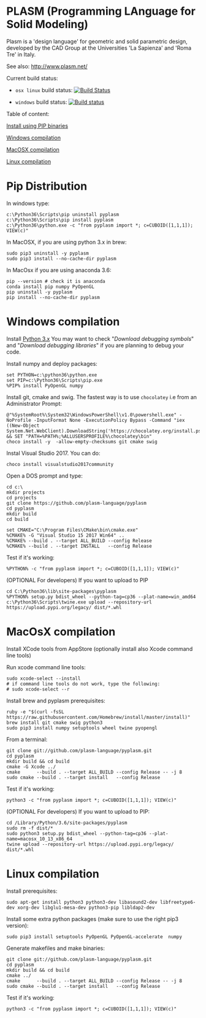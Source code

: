 PLASM (Programming LAnguage for Solid Modeling)
===============================================

Plasm is a 'design language' for geometric and solid parametric design, 
developed by the CAD Group at the Universities 'La Sapienza' and 'Roma Tre' in Italy.

See also: http://www.plasm.net/

Current build status:

* `osx linux` build status: [![Build Status](https://travis-ci.org/plasm-language/pyplasm.svg?branch=master)](https://travis-ci.org/plasm-language/pyplasm)

* `windows` build status:   [![Build status](https://ci.appveyor.com/api/projects/status/x0k7gxjra4at835g?svg=true)](https://ci.appveyor.com/project/scrgiorgio/pyplasm)


Table of content:

[Install using PIP binaries](#pip-distribution)

[Windows compilation](#windows-compilation)

[MacOSX compilation](#macosx-compilation)

[Linux compilation](#linux-compilation)


# Pip Distribution


In windows type:

```
c:\Python36\Scripts\pip uninstall pyplasm
c:\Python36\Scripts\pip install pyplasm
c:\Python36\python.exe -c "from pyplasm import *; c=CUBOID([1,1,1]); VIEW(c)"
```

In MacOSX, if you are using python 3.x in brew:

```
sudo pip3 uninstall -y pyplasm
sudo pip3 install --no-cache-dir pyplasm
```

In MacOsx if you are using anaconda 3.6:

```
pip --version # check it is anaconda
conda install pip numpy PyOpenGL
pip uninstall -y pyplasm
pip install --no-cache-dir pyplasm

```


# Windows compilation 

Install [Python 3.x](https://www.python.org/ftp/python/3.6.3/python-3.6.3-amd64.exe) 
You may want to check "*Download debugging symbols*" and "*Download debugging libraries*" if you are planning to debug your code. 

Install numpy and deploy packages:

```
set PYTHON=c:\python36\python.exe
set PIP=c:\Python36\Scripts\pip.exe
%PIP% install PyOpenGL numpy
```

Install git, cmake and swig. The fastest way is to use `chocolatey` i.e from an Administrator Prompt:

```
@"%SystemRoot%\System32\WindowsPowerShell\v1.0\powershell.exe" -NoProfile -InputFormat None -ExecutionPolicy Bypass -Command "iex ((New-Object System.Net.WebClient).DownloadString('https://chocolatey.org/install.ps1'))" && SET "PATH=%PATH%;%ALLUSERSPROFILE%\chocolatey\bin"
choco install -y  -allow-empty-checksums git cmake swig
```

Instal Visual Studio 2017. You can do:

```
choco install visualstudio2017community
```

Open a DOS prompt and type:

```
cd c:\
mkdir projects
cd projects
git clone https://github.com/plasm-language/pyplasm
cd pyplasm
mkdir build
cd build

set CMAKE="C:\Program Files\CMake\bin\cmake.exe"
%CMAKE% -G "Visual Studio 15 2017 Win64" ..
%CMAKE% --build . --target ALL_BUILD --config Release
%CMAKE% --build . --target INSTALL   --config Release
```

Test if it's working:

```
%PYTHON% -c "from pyplasm import *; c=CUBOID([1,1,1]); VIEW(c)"
```

(OPTIONAL For developers) If you want to upload to PIP
```
cd C:\Python36\lib\site-packages\pyplasm
%PYTHON% setup.py bdist_wheel --python-tag=cp36 --plat-name=win_amd64 
c:\Python36\Scripts\twine.exe upload --repository-url https://upload.pypi.org/legacy/ dist/*.whl
```

# MacOsX compilation 

Install XCode tools from AppStore (optionally install also Xcode command line tools)

Run xcode command line tools:
```
sudo xcode-select --install
# if command line tools do not work, type the following:
# sudo xcode-select --r
```

Install brew and pyplasm prerequisites:

```
ruby -e "$(curl -fsSL https://raw.githubusercontent.com/Homebrew/install/master/install)"
brew install git cmake swig python3
sudo pip3 install numpy setuptools wheel twine pyopengl
```

From a terminal:

```
git clone git://github.com/plasm-language/pyplasm.git
cd pyplasm
mkdir build && cd build
cmake -G Xcode ../
cmake      --build . --target ALL_BUILD --config Release -- -j 8
sudo cmake --build . --target install   --config Release 
```

Test if it's working:

```
python3 -c "from pyplasm import *; c=CUBOID([1,1,1]); VIEW(c)"
```

(OPTIONAL For developers) If you want to upload to PIP:

```
cd /Library/Python/3.6/site-packages/pyplasm
sudo rm -f dist/*
sudo python3 setup.py bdist_wheel --python-tag=cp36 --plat-name=macosx_10_13_x86_64 
twine upload --repository-url https://upload.pypi.org/legacy/ dist/*.whl
```

# Linux compilation

Install prerequisites:

```
sudo apt-get install python3 python3-dev libasound2-dev libfreetype6-dev xorg-dev libglu1-mesa-dev python3-pip libldap2-dev
```

Install some extra python packages (make sure to use the right pip3 version):

```
sudo pip3 install setuptools PyOpenGL PyOpenGL-accelerate  numpy
```

Generate makefiles and make binaries:

```
git clone git://github.com/plasm-language/pyplasm.git
cd pyplasm
mkdir build && cd build
cmake ../
cmake      --build . --target ALL_BUILD --config Release -- -j 8
sudo cmake --build . --target install   --config Release 
```

Test if it's working:

```
python3 -c "from pyplasm import *; c=CUBOID([1,1,1]); VIEW(c)"
```

